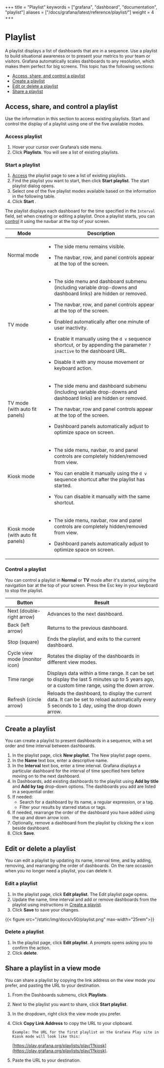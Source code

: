 +++
title = "Playlist"
keywords = ["grafana", "dashboard", "documentation", "playlist"]
aliases = ["/docs/grafana/latest/reference/playlist/"]
weight = 4
+++

# Playlist

A playlist displays a list of dashboards that are in a sequence. Use a playlist to build situational awareness or to present your metrics to your team or visitors. Grafana automatically scales dashboards to any resolution, which makes them perfect for big screens. This topic has the following sections:

- [Access, share, and control a playlist](#access-share-and-control-a-playlist)
- [Create a playlist](#create-a-playlist)
- [Edit or delete a playlist](#edit-or-delete-a-playlist)
- [Share a playlist](#share-a-playlist-in-a-view-mode)

## Access, share, and control a playlist

Use the information in this section to access existing playlists. Start and control the display of a playlist using one of the five available modes.

### Access playlist

1. Hover your cursor over Grafana’s side menu.
1. Click **Playlists**. You will see a list of existing playlists.

### Start a playlist

1. [Access](#access-playlist) the playlist page to see a list of existing playlists.
1. Find the playlist you want to start, then click **Start playlist**. The start playlist dialog opens.
1. Select one of the five playlist modes available based on the information in the following table.
1. Click **Start <playlist name>**.

The playlist displays each dashboard for the time specified in the `Interval` field, set when creating or editing a playlist. Once a playlist starts, you can [control](#control-a-playlist) it using the navbar at the top of your screen.

| Mode                              | Description                                                                                                                                                                                                                                                                                                                                                                                                                                                                                                      |
| --------------------------------- | ---------------------------------------------------------------------------------------------------------------------------------------------------------------------------------------------------------------------------------------------------------------------------------------------------------------------------------------------------------------------------------------------------------------------------------------------------------------------------------------------------------------- |
| Normal mode                       | <ul><li>The side menu remains visible.</li></ul><ul><li>The navbar, row, and panel controls appear at the top of the screen.</li></ul>                                                                                                                                                                                                                                                                                                                                                                            |
| TV mode                           | <ul><li>The side menu and dashboard submenu (including variable drop-downs and dashboard links) are hidden or removed.</li></ul><ul><li>The navbar, row, and panel controls appear at the top of the screen.</li></ul><ul><li>Enabled automatically after one minute of user inactivity.</li></ul><ul><li>Enable it manually using the `d v` sequence shortcut, or by appending the parameter `?inactive` to the dashboard URL.</li></ul><ul><li>Disable it with any mouse movement or keyboard action.</li></ul> |
| TV mode (with auto fit panels)    | <ul><li>The side menu and dashboard submenu (including variable drop-downs and dashboard links) are hidden or removed.</li></ul><ul><li>The navbar, row and panel controls appear at the top of the screen.</li></ul><ul><li>Dashboard panels automatically adjust to optimize space on screen.</li></ul><ul>                                                                                                                                                                                                    |
| Kiosk mode                        | <ul><li>The side menu, navbar, ro and panel controls are completely hidden/removed from view.</li></ul><ul><li>You can enable it manually using the `d v` sequence shortcut after the playlist has started.</li></ul><ul><li>You can disable it manually with the same shortcut.</li></ul>                                                                                                                                                                                                                      |
| Kiosk mode (with auto fit panels) | <ul><li>The side menu, navbar, row and panel controls are completely hidden/removed from view.</li></ul><ul><li>Dashboard panels automatically adjust to optimize space on screen.</li></ul>                                                                                                                                                                                                                                                                                                                     |

### Control a playlist

You can control a playlist in **Normal** or **TV** mode after it's started, using the navigation bar at the top of your screen. Press the Esc key in your keyboard to stop the playlist.

| Button                         | Result                                                                                                                                          |
| ------------------------------ | ----------------------------------------------------------------------------------------------------------------------------------------------- |
| Next (double-right arrow)      | Advances to the next dashboard.                                                                                                                 |
| Back (left arrow)              | Returns to the previous dashboard.                                                                                                              |
| Stop (square)                  | Ends the playlist, and exits to the current dashboard.                                                                                          |
| Cycle view mode (monitor icon) | Rotates the display of the dashboards in different view modes.                                                                                  |
| Time range                     | Displays data within a time range. It can be set to display the last 5 minutes up to 5 years ago, or a custom time range, using the down arrow. |
| Refresh (circle arrow)         | Reloads the dashboard, to display the current data. It can be set to reload automatically every 5 seconds to 1 day, using the drop down arrow.  |

## Create a playlist

You can create a playlist to present dashboards in a sequence, with a set order and time interval between dashboards.

1. In the playlist page, click **New playlist**. The New playlist page opens.
1. In the **Name** text box, enter a descriptive name.
1. In the **Interval** text bos, enter a time interval. Grafana displays a particular dashboard for the interval of time specified here before moving on to the next dashboard.
1. In Dashboards, add existing dashboards to the playlist using **Add by title** and **Add by tag** drop-down options. The dashboards you add are listed in a sequential order.
1. If needed:
   - Search for a dashboard by its name, a regular expression, or a tag.
   - Filter your results by starred status or tags.
1. If needed, rearrange the order of the dashboard you have added using the up and down arrow icon.
1. Optionally, remove a dashboard from the playlist by clicking the x icon beside dashboard.
1. Click **Save**.

## Edit or delete a playlist

You can edit a playlist by updating its name, interval time, and by adding, removing, and rearranging the order of dashboards. On the rare occasion when you no longer need a playlist, you can delete it.

### Edit a playlist

1. In the playlist page, click **Edit playlist**. The Edit playlist page opens.
1. Update the name, time interval and add or remove dashboards from the playlist using instructions in [Create a playist](#create-a-playlist).
1. Click **Save** to save your changes.

{{< figure src="/static/img/docs/v50/playlist.png" max-width="25rem">}}

### Delete a playlist

1. In the playlist page, click **Edit playlist**. A prompts opens asking you to confirm the action.
1. Click **delete**.

## Share a playlist in a view mode

You can share a playlist by copying the link address on the view mode you prefer, and pasting the URL to your destination.

1.  From the Dashboards submenu, click **Playlists**.
1.  Next to the playlist you want to share, click **Start playlist**.
1.  In the dropdown, right click the view mode you prefer.
1.  Click **Copy Link Address** to copy the URL to your clipboard.

        Example: The URL for the first playlist on the Grafana Play site in Kiosk mode will look like this:

    [https://play.grafana.org/playlists/play/1?kiosk](https://play.grafana.org/playlists/play/1?kiosk).

1.  Paste the URL to your destination.
